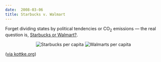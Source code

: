 ```yaml
---
date:  2008-03-06
title: Starbucks v. Walmart
---
```

Forget dividing states by political tendencies or CO<sub>2</sub> emissions &mdash; the real question is, <a href="http://www.stat.columbia.edu/~cook/movabletype/archives/2008/03/starbuckswalmar.html">Starbucks or Walmart?</a>.

<div style="text-align:center;">
<img src="http://www.stat.columbia.edu/~cook/movabletype/mlm/consumer1a.png" alt="Starbucks per capita" />
<img src="http://www.stat.columbia.edu/~cook/movabletype/mlm/consumer2a.png" alt="Walmarts per capita" />
</div>

(<a href="http://www.kottke.org/remainder/08/03/15187.html">via kottke.org</a>)

